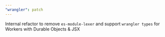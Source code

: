 ```yaml
---
"wrangler": patch
---
```


Internal refactor to remove `es-module-lexer` and support `wrangler types` for Workers with Durable Objects & JSX

